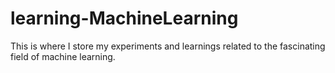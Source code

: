 # learning-MachineLearning
This is where I store my experiments and learnings related to the fascinating field of machine learning.
